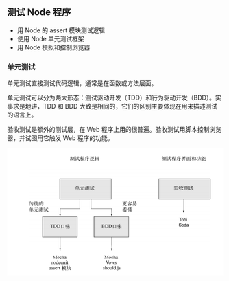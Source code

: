 ## 测试 Node 程序

-   用 Node 的 assert 模块测试逻辑
-   使用 Node 单元测试框架
-   用 Node 模拟和控制浏览器

### 单元测试

单元测试直接测试代码逻辑，通常是在函数或方法层面。

单元测试可以分为两大形态：测试驱动开发（TDD）和行为驱动开发（BDD）。实事求是地讲，TDD 和 BDD 大致是相同的，它们的区别主要体现在用来描述测试的语言上。

验收测试是额外的测试层，在 Web 程序上用的很普遍。验收测试用脚本控制浏览器，并试图用它触发 Web 程序的功能。

![单元测试](/asset/img/test.png)
